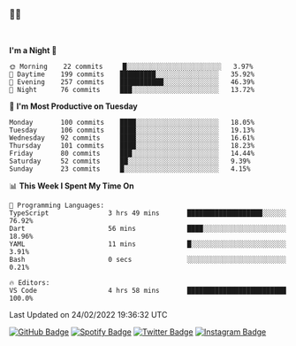### 🤙🍺

<!-- <a href="https://github-readme-stats.vercel.app/api?username=hzak2xx&count_private=true&show_icons=true&theme=dracula">
  <img align="center" src="https://github-readme-stats.vercel.app/api?username=hzak2xx&count_private=true&show_icons=true&theme=dracula" />
</a>
</br> -->
</br>

<!--START_SECTION:waka-->
**I'm a Night 🦉** 

```text
🌞 Morning    22 commits     █░░░░░░░░░░░░░░░░░░░░░░░░   3.97% 
🌆 Daytime    199 commits    █████████░░░░░░░░░░░░░░░░   35.92% 
🌃 Evening    257 commits    ███████████░░░░░░░░░░░░░░   46.39% 
🌙 Night      76 commits     ███░░░░░░░░░░░░░░░░░░░░░░   13.72%

```
📅 **I'm Most Productive on Tuesday** 

```text
Monday       100 commits    ████░░░░░░░░░░░░░░░░░░░░░   18.05% 
Tuesday      106 commits    ████░░░░░░░░░░░░░░░░░░░░░   19.13% 
Wednesday    92 commits     ████░░░░░░░░░░░░░░░░░░░░░   16.61% 
Thursday     101 commits    ████░░░░░░░░░░░░░░░░░░░░░   18.23% 
Friday       80 commits     ███░░░░░░░░░░░░░░░░░░░░░░   14.44% 
Saturday     52 commits     ██░░░░░░░░░░░░░░░░░░░░░░░   9.39% 
Sunday       23 commits     █░░░░░░░░░░░░░░░░░░░░░░░░   4.15%

```


📊 **This Week I Spent My Time On** 

```text
💬 Programming Languages: 
TypeScript               3 hrs 49 mins       ███████████████████░░░░░░   76.92% 
Dart                     56 mins             ████░░░░░░░░░░░░░░░░░░░░░   18.96% 
YAML                     11 mins             █░░░░░░░░░░░░░░░░░░░░░░░░   3.91% 
Bash                     0 secs              ░░░░░░░░░░░░░░░░░░░░░░░░░   0.21%

🔥 Editors: 
VS Code                  4 hrs 58 mins       █████████████████████████   100.0%

```


 Last Updated on 24/02/2022 19:36:32 UTC
<!--END_SECTION:waka-->

[![GitHub Badge](https://img.shields.io/badge/GitHub-100000?style=for-the-badge&logo=github&logoColor=white)](https://github.com/hzak2xx)
[![Spotify Badge](https://img.shields.io/badge/Spotify-1ED760?&style=for-the-badge&logo=spotify&logoColor=white)](https://open.spotify.com/user/uf90s6sbbh75a1mt44clkhkvf)
[![Twitter Badge](https://img.shields.io/badge/Twitter-1DA1F2?style=for-the-badge&logo=twitter&logoColor=white)](https://twitter.com/hzak2xx)
[![Instagram Badge](https://img.shields.io/badge/Instagram-E4405F?style=for-the-badge&logo=instagram&logoColor=white)](https://www.instagram.com/hzak2xx/)
